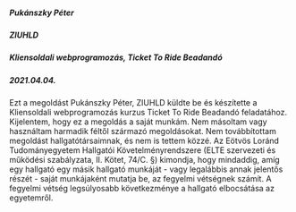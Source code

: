 ##### Pukánszky Péter
##### ZIUHLD
##### Kliensoldali webprogramozás, Ticket To Ride Beadandó
##### 2021.04.04.
Ezt a megoldást Pukánszky Péter, ZIUHLD küldte be és készítette a Kliensoldali webprogramozás kurzus Ticket To Ride Beadandó feladatához.
Kijelentem, hogy ez a megoldás a saját munkám.
Nem másoltam vagy használtam harmadik féltől származó megoldásokat.
Nem továbbítottam megoldást hallgatótársaimnak, és nem is tettem közzé.
Az Eötvös Loránd Tudományegyetem Hallgatói Követelményrendszere (ELTE szervezeti és működési szabályzata, II. Kötet, 74/C. §) kimondja,
hogy mindaddig, amíg egy hallgató egy másik hallgató munkáját - vagy legalábbis annak jelentős részét - saját munkájaként mutatja be,
az fegyelmi vétségnek számít. A fegyelmi vétség legsúlyosabb következménye a hallgató elbocsátása az egyetemről.
